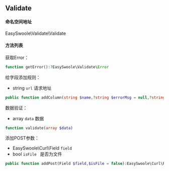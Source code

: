 ## Validate

#### 命名空间地址

EasySwoole\Validate\Validate

#### 方法列表

获取Error：

```php
function getError():?EasySwoole\Validate\Error
```

给字段添加规则：

- string `url` 请求地址

```php
public function addColumn(string $name,?string $errorMsg = null,?string $alias = null):EasySwoole\Validate\Rule
```

数据验证：

- array `data` 数据

```php
function validate(array $data)
```

添加POST参数：

- EasySwoole\Curl\Field `field`
- bool `isFile ` 是否为文件

```php
public function addPost(Field $field,$isFile = false):EasySwoole\Curl\Request
```